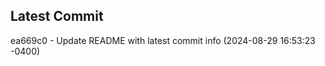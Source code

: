 
## Latest Commit
ea669c0 - Update README with latest commit info (2024-08-29 16:53:23 -0400) <Yunxi-Zhou>
